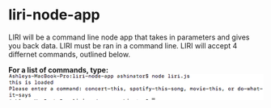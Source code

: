 # liri-node-app
LIRI will be a command line node app that takes in parameters and gives you back data.
LIRI must be ran in a command line.
LIRI will accept 4 differnet commands, outlined below.

**For a list of commands, type:**
![command line](./commandLine.png)

